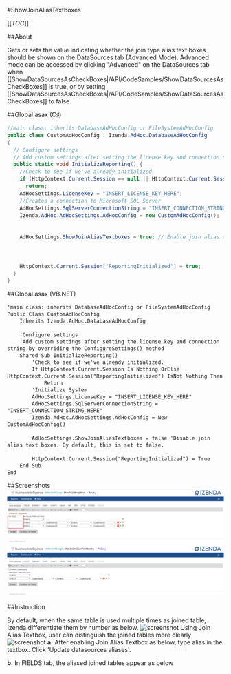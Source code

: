 #ShowJoinAliasTextboxes

[[_TOC_]]

##About

Gets or sets the value indicating whether the join type alias text boxes should be shown on the DataSources tab (Advanced Mode). Advanced mode can be accessed by clicking "Advanced" on the DataSources tab when [[ShowDataSourcesAsCheckBoxes|/API/CodeSamples/ShowDataSourcesAsCheckBoxes]] is true, or by setting [[ShowDataSourcesAsCheckBoxes|/API/CodeSamples/ShowDataSourcesAsCheckBoxes]] to false.

##Global.asax (C♯)

```csharp
//main class: inherits DatabaseAdHocConfig or FileSystemAdHocConfig
public class CustomAdHocConfig : Izenda.AdHoc.DatabaseAdHocConfig
{
  // Configure settings
  // Add custom settings after setting the license key and connection string by overriding the ConfigureSettings() method
  public static void InitializeReporting() {
    //Check to see if we've already initialized.
    if (HttpContext.Current.Session == null || HttpContext.Current.Session["ReportingInitialized"] != null)
      return;
    AdHocSettings.LicenseKey = "INSERT_LICENSE_KEY_HERE";
    //Creates a connection to Microsoft SQL Server
    AdHocSettings.SqlServerConnectionString = "INSERT_CONNECTION_STRING_HERE";
    Izenda.AdHoc.AdHocSettings.AdHocConfig = new CustomAdHocConfig();


    AdHocSettings.ShowJoinAliasTextboxes = true; // Enable join alias text boxes



    HttpContext.Current.Session["ReportingInitialized"] = true;
  }
}
```

##Global.asax (VB.NET)

```visualbasic
'main class: inherits DatabaseAdHocConfig or FileSystemAdHocConfig
Public Class CustomAdHocConfig
    Inherits Izenda.AdHoc.DatabaseAdHocConfig

    'Configure settings
    'Add custom settings after setting the license key and connection string by overriding the ConfigureSettings() method
    Shared Sub InitializeReporting()
        'Check to see if we've already initialized.
        If HttpContext.Current.Session Is Nothing OrElse HttpContext.Current.Session("ReportingInitialized") IsNot Nothing Then
            Return
        'Initialize System
        AdHocSettings.LicenseKey = "INSERT_LICENSE_KEY_HERE"
        AdHocSettings.SqlServerConnectionString = "INSERT_CONNECTION_STRING_HERE"
        Izenda.AdHoc.AdHocSettings.AdHocConfig = New CustomAdHocConfig()

        AdHocSettings.ShowJoinAliasTextboxes = false 'Disable join alias text boxes. By default, this is set to false.

        HttpContext.Current.Session("ReportingInitialized") = True
    End Sub
End
```

##Screenshots
![](/API/CodeSamples/ShowJoinAliasTextboxes/Aliasing_TextBox.png)
![](/API/CodeSamples/ShowJoinAliasTextboxes/No_Aliasing_TextBox.png)

##Instruction

By default, when the same table is used multiple times as joined table, Izenda differentiate them by number as below.
![screenshot](/Guides/MVC-Integration/SiteLayout.pngd)
Using Join Alias Textbox, user can distinguish the joined tables more clearly
![screenshot](/Guides/MVC-Integration/SiteLayout.pngd)
**a.** After enabling Join Alias Textbox as below, type alias in the textbox. Click 'Update datasources aliases'.

**b.** In FIELDS tab, the aliased joined tables appear as below

